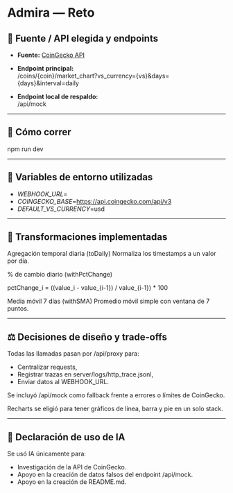 # Admira — Reto

## 📡 Fuente / API elegida y endpoints
- **Fuente:** [CoinGecko API](https://www.coingecko.com/en/api)  
- **Endpoint principal:**  
/coins/{coin}/market_chart?vs_currency={vs}&days={days}&interval=daily

- **Endpoint local de respaldo:**  
/api/mock

---

## 🚀 Cómo correr
npm run dev

---

## 🔐 Variables de entorno utilizadas
- *WEBHOOK_URL*=<url de webhook>
- *COINGECKO_BASE*=https://api.coingecko.com/api/v3
- *DEFAULT_VS_CURRENCY*=usd

---

## 🧮 Transformaciones implementadas
Agregación temporal diaria (toDaily)
Normaliza los timestamps a un valor por día.

% de cambio diario (withPctChange)

pctChange_i = ((value_i - value_{i-1}) / value_{i-1}) * 100

Media móvil 7 días (withSMA)
Promedio móvil simple con ventana de 7 puntos.

--- 

## ⚖️ Decisiones de diseño y trade-offs
Todas las llamadas pasan por /api/proxy para:

- Centralizar requests,
- Registrar trazas en server/logs/http_trace.jsonl,
- Enviar datos al WEBHOOK_URL.

Se incluyó /api/mock como fallback frente a errores o límites de CoinGecko.

Recharts se eligió para tener gráficos de línea, barra y pie en un solo stack.

--- 

## 🤖 Declaración de uso de IA
Se usó IA únicamente para:

- Investigación de la API de CoinGecko.
- Apoyo en la creación de datos falsos del endpoint /api/mock.
- Apoyo en la creación de README.md.